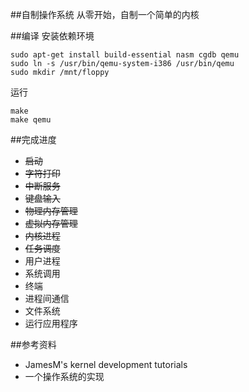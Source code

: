##自制操作系统
从零开始，自制一个简单的内核

##编译
安装依赖环境
```
sudo apt-get install build-essential nasm cgdb qemu
sudo ln -s /usr/bin/qemu-system-i386 /usr/bin/qemu
sudo mkdir /mnt/floppy
```
运行
```
make
make qemu
```

##完成进度
* ~~启动~~
* ~~字符打印~~
* ~~中断服务~~
* ~~键盘输入~~
* ~~物理内存管理~~
* ~~虚拟内存管理~~
* ~~内核进程~~
* ~~任务调度~~
* 用户进程
* 系统调用
* 终端
* 进程间通信
* 文件系统
* 运行应用程序

##参考资料
* JamesM's kernel development tutorials
* 一个操作系统的实现
